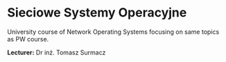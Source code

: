 # Sieciowe Systemy Operacyjne
University course of Network Operating Systems focusing on same topics as PW course.

**Lecturer:** Dr inż. Tomasz Surmacz